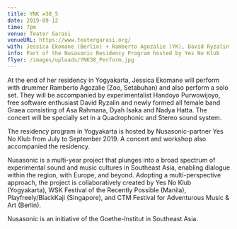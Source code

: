 ```yaml
---
title: YNK ≠38_5
date: 2019-09-12
time: 7pm
venue: Teater Garasi
venueURL: https://www.teatergarasi.org/
with: Jessica Ekomane (Berlin) + Ramberto Agozalie (YK), David Ryzalin (YK), Handoyo Purwowijoyo (YK) & Graea (YK)
info: Part of the Nusasonic Residency Program hosted by Yes No Klub
flyer: /images/uploads/YNK38_Perform.jpg
---
```


At the end of her residency in Yogyakarta, Jessica Ekomane will perform with drummer Ramberto Agozalie (Zoo, Setabuhan) and also perform a solo set. They will be accompanied by experimentalist Handoyo Purwowijoyo, free software enthusiast David Ryzalin and newly formed all female band Graea consisting of Asa Rahmana, Dyah Isaka and Nadya Hatta. The concert will be specially set in a Quadrophonic and Stereo sound system.

The residency program in Yogyakarta is hosted by Nusasonic-partner Yes No Klub from July to September 2019. A concert and workshop also accompanied the residency.

Nusasonic is a multi-year project that plunges into a broad spectrum of experimental sound and music cultures in Southeast Asia, enabling dialogue within the region, with Europe, and beyond. Adopting a multi-perspective approach, the project is collaboratively created by Yes No Klub (Yogyakarta), WSK Festival of the Recently Possible (Manila), Playfreely/BlackKaji (Singapore), and CTM Festival for Adventurous Music & Art (Berlin).

Nusasonic is an initiative of the Goethe-Institut in Southeast Asia.
